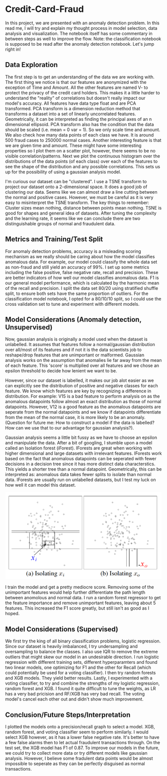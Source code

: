 # Credit-Card-Fraud
In this project, we are presented with an anomaly detection problem. In this read me, I will try and explain my thought process in model selection, data analysis and visualization. The notebook itself has some commentary in between steps as well to improve the flow. Note: the classification notebook is supposed to be read after the anomaly detection notebook. Let's jump right in!

## Data Exploration
The first step is to get an understanding of the data we are working with.
The first thing we notice is that our features are anonymized with the exception of Time and Amount. All the other features are named V- to protect the privacy of the credit card holders. This makes it a little harder to understand the "reality" of correlations but doesn't really impact our model's accuracy. All features have data type float and are PCA transformed. PCA transform is a dimension reduction method that transforms a dataset into a set of linearly uncorrelated features. Geometrically, it can be interpreted as finding the principal axes of an n dimensional ellipsoid. PCA transform also has the condition that the data should be scaled (i.e. mean = 0 var = 1). So we only scale time and amount.
We also check how many data points of each class we have. It is around 500 fraud cases to 250000 normal cases.
Another interesting feature is that we are given time and amount. These might have some interesting properties so I plot them on a scatter plot, however, there seems to be no visible correlation/patterns.
Next we plot the continuous histogram over the distributions of the data points (of each class) over each of the features to see the shape of the distribution and any possible correlations. This sets us up for the possibility of using a gaussian analysis model.

I'm curious our dataset can be "clustered". I use a TSNE transform to project our dataset onto a 2-dimensional space. It does a good job of clustering our data. Seems like we can almost draw a line cutting between the normal and positive cases. However, we must be careful as it is very easy to misinterpret the TSNE transform. The key things to remember: Cluster sizes mean nothing, distance between points mean nothing. TSNE is good for shapes and general idea of datasets. After tuning the complexity and the learning rate, it seems like we can conclude there are two distinguishable groups of normal and fraudulent data.

## Metrics and Training/Test Split
For anomaly detection problems, accuracy is a misleading scoring mechanism as we really should be caring about how the model classifies anomalous data. For example, our model could classify the whole data set as non-fraud and still yield an accuracy of 99%. I set up some metrics including the false positive, false negative rate, recall and precision. These are better indicators of how well our model classifies anomalous data. F1 is our general model performance, which is calculated by the harmonic mean of the recall and precision. I split the data set 80/20 using stratified shuffle split, to ensure both sets have the same proportion of outliers. For the classification model notebook, I opted for a 80/10/10 split, so I could use the cross validation set to tune and experiment with different models. 

## Model Considerations (Anomaly detection, Unsupervised)
Now, gaussian analysis is originally a model used when the dataset is unlabelled. It assumes that features follow a normal/gaussian distribution over all/most of its features and if not it is the data scientists job to reshape/drop features that are unimportant or malformed. Gaussian analysis works on the assumption that anomalies lie far away from the mean of each feature. This 'score' is multiplied over all features and we chose an epsilon threshold to decide how lenient we want to be.

However, since our dataset is labelled, it makes our job alot easier as we can explicitly see the distribution of positive and negative classes for each feature. We know which features are key by recognizing a difference in distribution. For example:
V15 is a bad feature to perform analysis on as the anomalous datapoints follow almost an exact distribution as those of normal datapoints. However, V12 is a good feature as the anomalous datapoints are seperate from the normal datapoints and we know if datapoints differentiate from the mean of the normal case, it is more likely to be an anomaly. (Question for future me: How to construct a model if the data is labelled? How can we use that to our advantage for gaussian analysis?).

Gaussian analysis seems a little bit fussy as we have to choose an epsilon and manipulate the data. After a bit of googling, I stumble upon a model called an Isolation forest (iForest). IForests are great when working with higher dimensional and large datasets with irrelevant features. IForests work based on the fact that anomalous datapoints can be seperated with fewer decisions in a decision tree since it has more distinct data characterstics. This yields a shorter tree than a normal datapoint. Geometrically, this can be interpreted as: anomalous data takes fewer splits to isolate than normal data.  IForests are usually run on unlabelled datasets, but I test my luck on how well it can model this dataset. 

<div style="text-align: center"><img src="images/iForest.png" alt="iForest" width="600"/></div>

I train the model and get a pretty mediocre score. Removing some of the unimportant features would help further differentiate the path length between anomolous and normal data. I run a random forest regressor to get the feature importance and remove unimportant features, leaving about 5 features. This increased the F1 score greatly, but still isn't as good as I hoped.

## Model Considerations (Supervised)
We first try the king of all binary classification problems, logistic regression. Since our dataset is heavily imbalanced, I try undersampling and oversampling to balance the classes. I also use IQR to remove the extreme outliers that might skew our model in an undesirable direction. I run logistic regression with different training sets, different hyperparamters and found two linear models, one optimizing for F1 and the other for Recall (which could potentially be used for a voting classifier). I then try random forests and XGB models. They yield better results. Lastly, I experimented with a voting classifier, to try and combine the strengths of my logistic regression, random forest and XGB. I found it quite difficult to tune the weights, as LR has a very bad pricision and RF/XGB has very bad recall. The voting model's cancel each other out and didn't show much improvement.

## Conclusion/Future Steps/Interpretation
I plotted the models onto a precision/recall graph to select a model. XGB, random forest, and voting classifier seem to perform similarly. I would select XGB however, as it has a lower false negative rate. It's better to have a few false alarms then to let actual fraudulent transactions through. On the test set, the XGB model has F1 of 0.87. 
To improve our models in the future, we could try to collect more data or try different models like gaussian analysis. However, I believe some fradulent data points would be almost impossible to seperate as they can be perfectly disguised as normal transactions.

